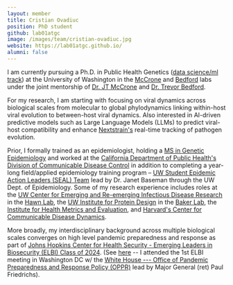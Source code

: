 ```yaml
---
layout: member
title: Cristian Ovadiuc
position: PhD student
github: lab01atgc
image: /images/team/cristian-ovadiuc.jpg
website: https://lab01atgc.github.io/
alumni: false
---
```


I am currently pursuing a Ph.D. in Public Health Genetics ([data science/ml track](https://escience.washington.edu/data-science-learning/data-science-at-uw/grad-students/grad-options/)) at the University of Washington in the [McCrone](https://mccronelab.github.io/) and [Bedford](https://bedford.io/) labs under the joint mentorship of [Dr. JT McCrone](https://www.fredhutch.org/en/faculty-lab-directory/mccrone-john.html) and [Dr. Trevor Bedford](https://www.fredhutch.org/en/faculty-lab-directory/bedford-trevor.html).

For my research, I am starting with focusing on viral dynamics across biological scales from molecular to global phylodynamics linking within-host viral evolution to between-host viral dynamics. Also interested in AI-driven predictive models such as Large Language Models (LLMs) to predict viral-host compatibility and enhance [Nextstrain's](https://nextstrain.org/) real-time tracking of pathogen evolution.

Prior, I formally trained as an epidemiologist, holding a [MS in Genetic Epidemiology](https://iphg.biostat.washington.edu/programs/ms) and worked at the [California Department of Public Health's Division of Communicable Disease Control](https://www.cdph.ca.gov/Programs/CID/DCDC/Pages/DCDC.aspx) in addition to completing a year-long field/applied epidemiology training program – [UW Student Epidemic Action Leaders (SEAL) Team](https://epi.washington.edu/students/student-epidemic-action-leaders-seal-team/)  lead by Dr. Janet Baseman through the UW Dept. of Epidemiology. Some of my research experience includes roles at the [UW Center for Emerging and Re-emerging Infectious Disease Research](https://cerid.uw.edu/) in the [Hawn Lab](https://cerid.uw.edu/people/thomas-hawn), the [UW Institute for Protein Design](https://www.ipd.uw.edu/) in the [Baker Lab](https://www.bakerlab.org/), the [Institute for Health Metrics and Evaluation](https://www.healthdata.org/), and [Harvard's Center for Communicable Disease Dynamics](https://ccdd.hsph.harvard.edu/).

More broadly, my interdisciplinary background across multiple biological scales converges on high level pandemic preparedness and response as part of [Johns Hopkins Center for Health Security - Emerging Leaders in Biosecurity (ELBI) Class of 2024](https://centerforhealthsecurity.org/education-training/emerging-leaders-in-biosecurity-fellowship). (See [here](https://www.linkedin.com/posts/jhcenterforhealthsecurity_activity-7171303534032736256-WXhZ) -- I attended the 1st ELBI meeting in Washington DC w/ the [White House --- Office of Pandemic Preparedness and Response Policy (OPPR)](https://www.whitehouse.gov/oppr/) lead by Major General (ret) Paul Friedrichs).
